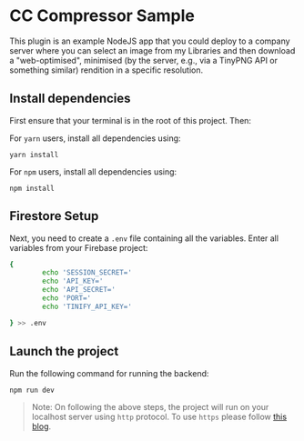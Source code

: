 # CC Compressor Sample
This plugin is an example NodeJS app that you could deploy to a company server where you can select an image from my Libraries and then download a "web-optimised", minimised (by the server, e.g., via a TinyPNG API or something similar) rendition in a specific resolution.

## Install dependencies

First ensure that your terminal is in the root of this project. Then:

For `yarn` users, install all dependencies using:

```
yarn install
```

For `npm` users, install all dependencies using:

```
npm install
```

## Firestore Setup

Next, you need to create a `.env` file containing all the variables. Enter all variables from your Firebase project:

```sh
{
        echo 'SESSION_SECRET='
        echo 'API_KEY='
        echo 'API_SECRET='
        echo 'PORT='
        echo 'TINIFY_API_KEY='

} >> .env
```

## Launch the project

Run the following command for running the backend: 

```sh
npm run dev
```

> Note: On following the above steps, the project will run on your localhost server using `http` protocol. To use `https` please follow [this blog](https://web.dev/how-to-use-local-https/).
